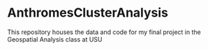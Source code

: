 # AnthromesClusterAnalysis
This repository houses the data and code for my final project in the Geospatial Analysis class at USU
